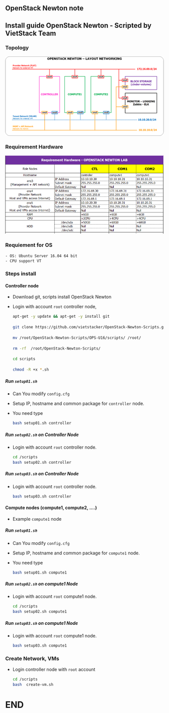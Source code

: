 ## OpenStack Newton note

## Install guide OpenStack Newton - Scripted by VietStack Team 

### Topology 

![Mô hình cài đặt](./images/topo-openstack-newton.png)

### Requirement Hardware

![requirement_hardware.png](./images/requirement_hardware.png)

### Requiement for OS

```
- OS: Ubuntu Server 16.04 64 bit
- CPU support VT
```

### Steps install

####  Controller node

- Download git, scripts install OpenStack Newton 
- Login with account `root` controller node, 

	```sh
	apt-get -y update && apt-get -y install git 

	git clone https://github.com/vietstacker/OpenStack-Newton-Scripts.git

	mv /root/OpenStack-Newton-Scripts/OPS-U16/scripts/ /root/

	rm -rf  /root/OpenStack-Newton-Scripts/

	cd scripts

	chmod -R +x *.sh
	```

##### Run `setup01.sh`
- Can You modify `config.cfg`
- Setup IP, hostname and common package for `controller` node.
- You need type

	```sh
	bash setup01.sh controller
	```


##### Run `setup02.sh` on Controller Node

- Login with account `root` controller node.

	```sh
	cd /scripts
	bash setup02.sh controller
	```


##### Run `setup03.sh` on Controller Node

- Login with account `root` controller node.

	```sh
	bash setup03.sh controller
	```


####  Compute nodes (compute1, compute2, ....)

- Example `compute1` node 

##### Run `setup01.sh`
- Can You modify `config.cfg`
- Setup IP, hostname and common package for `compute1` node.
- You need type

	```sh
	bash setup01.sh compute1
	```


##### Run `setup02.sh` on compute1 Node

- Login with account `root` compute1 node.

	```sh
	cd /scripts
	bash setup02.sh compute1
	```


##### Run `setup03.sh` on compute1 Node

- Login with account `root` compute1 node.

	```sh
	bash setup03.sh compute1
	```


### Create Network, VMs

- Login controller node with `root` account

	```sh
	cd /scripts
	bash  create-vm.sh
	```

# END